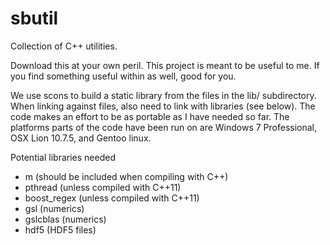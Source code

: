 sbutil
======

Collection of C++ utilities.

Download this at your own peril. This project is meant to be useful to
me. If you find something useful within as well, good for you.

We use scons to build a static library from the files in the lib/
subdirectory. When linking against files, also need to link with
libraries (see below). The code makes an effort to be as portable as I
have needed so far. The platforms parts of the code have been run on
are Windows 7 Professional, OSX Lion 10.7.5, and Gentoo linux.

Potential libraries needed

  * m (should be included when compiling with C++)
  * pthread (unless compiled with C++11)
  * boost_regex (unless compiled with C++11)
  * gsl (numerics)
  * gslcblas (numerics)
  * hdf5 (HDF5 files)
